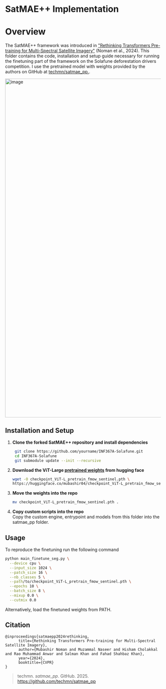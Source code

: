 # SatMAE++ Implementation

# Overview

The SatMAE++ framework was introduced in ["Rethinking Transformers Pre-training for Multi-Spectral Satellite Imagery"](https://arxiv.org/abs/2403.05419) (Noman et al., 2024). This folder contains the code, installation and setup guide necessary for running the finetuning part of the framework on the Solafune deforestation drivers competition. I use the pretrained model with weights provided by the authors on GitHub at [techmn/satmae_pp.](https://github.com/techmn/satmae_pp).

<img width="1096" alt="image" src="images/overall_architecture.png">

## Installation and Setup

1. **Clone the forked SatMAE++ repository and install dependencies**

   ```bash
    git clone https://github.com/yourname/INF367A-Solafune.git
    cd INF367A-Solafune
    git submodule update --init --recursive
    ```

2. **Download the ViT-Large [pretrained weights](https://huggingface.co/mubashir04/checkpoint_ViT-L_pretrain_fmow_sentinel) from hugging face**
    ```bash
    wget -O checkpoint_ViT-L_pretrain_fmow_sentinel.pth \
    https://huggingface.co/mubashir04/checkpoint_ViT-L_pretrain_fmow_sentinel/resolve/main/pytorch_model.bin
    ```

3. **Move the weights into the repo**
    ```bash
    mv checkpoint_ViT-L_pretrain_fmow_sentinel.pth .
    ```

4. **Copy custom scripts into the repo**<br>
    Copy the custom engine, entrypoint and models from this folder into the satmae_pp folder.


## Usage
To reproduce the finetuning run the following command

```bash
python main_finetune_seg.py \
  --device cpu \
  --input_size 1024 \
  --patch_size 16 \
  --nb_classes 5 \
  --path/to/checkpoint_ViT-L_pretrain_fmow_sentinel.pth \
  --epochs 10 \
  --batch_size 8 \
  --mixup 0.0 \
  --cutmix 0.0
```

Alternatively, load the finetuned weights from PATH.

## Citation

```
@inproceedings{satmaepp2024rethinking,
      title={Rethinking Transformers Pre-training for Multi-Spectral Satellite Imagery}, 
      author={Mubashir Noman and Muzammal Naseer and Hisham Cholakkal and Rao Muhammad Anwar and Salman Khan and Fahad Shahbaz Khan},
      year={2024},
      booktitle={CVPR}
}
```

> techmn. _satmae_pp_. GitHub. 2025. https://github.com/techmn/satmae_pp
